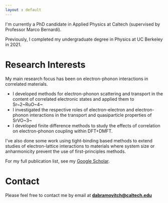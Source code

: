 ```yaml
---
layout : default
---
```


I'm currently a PhD candidate in Applied Physics at Caltech (supervised by Professor Marco Bernardi). 

Previously, I completed my undergraduate degree in Physics at UC Berkeley in 2021. 

# Research Interests 

My main research focus has been on electron-phonon interactions in correlated materials. 
* I developed methods for electron-phonon scattering and transport in the content of correlated electronic states and applied them to Sr~2~RuO~4~
* I investigated the respective roles of electron-electron and electron-phonon interactions in the transport and quasiparticle properties of SrVO~3~
* I developed finite difference methods to study the effects of correlation on electron-phonon coupling within DFT+DMFT.

I've also done some work using tight-binding based methods to extend studies of electron-lattice interactions to materials where system size or anharmonicity prevent the use of first-principles methods. 

For my full publication list, see my [Google Scholar](https://scholar.google.com/citations?user=7NC7o9UAAAAJ&hl=en).

# Contact

Please feel free to contact me by email at **dabramovitch@caltech.edu**


